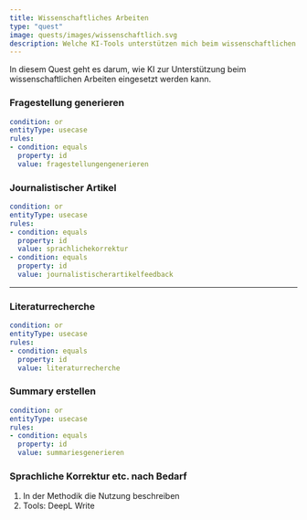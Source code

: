 ```yaml
---
title: Wissenschaftliches Arbeiten
type: "quest"
image: quests/images/wissenschaftlich.svg
description: Welche KI-Tools unterstützen mich beim wissenschaftlichen Arbeiten? 
---
```



In diesem Quest geht es darum, wie KI zur Unterstützung beim wissenschaftlichen Arbeiten eingesetzt werden kann. 

###	Fragestellung generieren
<!-- 
1.	Ein Tool nutzen mit mind. 3 verschiedenen Prompts, um Ideen zu generieren
2.	Feedback zur Fragestellung einholen (Prompt vorgeben, darf adaptiert werden)
3.	Tool: ChatGPT oder ähnliches, Elicit 
-->

```yaml
condition: or
entityType: usecase
rules:
- condition: equals
  property: id
  value: fragestellungengenerieren
```


###	Journalistischer Artikel
<!-- 
1.	Feedback einholen und optimieren
2.	Tool: ChatGPT oder ähnliches
-->

```yaml
condition: or
entityType: usecase
rules:
- condition: equals
  property: id
  value: sprachlichekorrektur
- condition: equals
  property: id
  value: journalistischerartikelfeedback
```


<!--
---

### Präsentation üben

1.	Powerpoint Speaker Coach 

```yaml
condition: or
entityType: usecase
rules:
- condition: contains
  property: id
  value: powerpoint
```
-->

---

### Literaturrecherche


```yaml
condition: or
entityType: usecase
rules:
- condition: equals
  property: id
  value: literaturrecherche
```

### Summary erstellen


```yaml
condition: or
entityType: usecase
rules:
- condition: equals
  property: id
  value: summariesgenerieren
```



### Sprachliche Korrektur etc. nach Bedarf

1.	In der Methodik die Nutzung beschreiben
2.	Tools: DeepL Write




